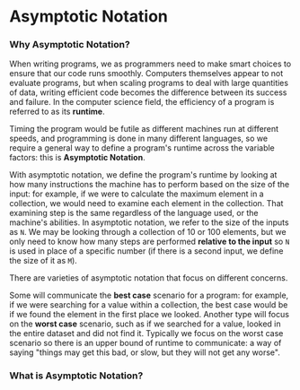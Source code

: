 # Asymptotic Notation

### Why Asymptotic Notation?

When writing programs, we as programmers need to make smart choices to ensure that our code runs smoothly. Computers themselves appear to not evaluate programs, but when scaling programs to deal with large quantities of data, writing efficient code becomes the difference between its success and failure. In the computer science field, the efficiency of a program is referred to as its **runtime**.

Timing the program would be futile as different machines run at different speeds, and programming is done in many different languages, so we require a general way to define a program's runtime across the variable factors: this is **Asymptotic Notation**.

With asymptotic notation, we define the program's runtime by looking at how many instructions the machine has to perform based on the size of the input: for example, if we were to calculate the maximum element in a collection, we would need to examine each element in the collection. That examining step is the same regardless of the language used, or the machine's abilities. In asymptotic notation, we refer to the size of the inputs as `N`. We may be looking through a collection of 10 or 100 elements, but we only need to know how many steps are performed **relative to the input** so `N` is used in place of a specific number (if there is a second input, we define the size of it as `M`).

There are varieties of asymptotic notation that focus on different concerns.

Some will communicate the **best case** scenario for a program: for example, if we were searching for a value within a collection, the best case would be if we found the element in the first place we looked. Another type will focus on the **worst case** scenario, such as if we searched for a value, looked in the entire dataset and did not find it. Typically we focus on the worst case scenario so there is an upper bound of runtime to communicate: a way of saying "things may get this bad, or slow, but they will not get any worse".

### What is Asymptotic Notation?


<img title="" alt="" src="https://content.codecademy.com/programs/cs-path/asymptotic%20notation/conceptual/runtimes%20compare.png">